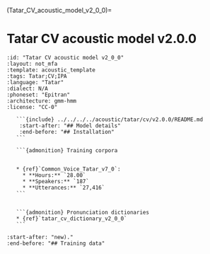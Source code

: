 
(Tatar_CV_acoustic_model_v2_0_0)=
# Tatar CV acoustic model v2.0.0

``````{acoustic} Tatar CV acoustic model v2.0.0
:id: "Tatar CV acoustic model v2_0_0"
:layout: not_mfa
:template: acoustic_template
:tags: Tatar;CV;IPA
:language: "Tatar"
:dialect: N/A
:phoneset: "Epitran"
:architecture: gmm-hmm
:license: "CC-0"

   ```{include} ../../../../acoustic/tatar/cv/v2.0.0/README.md
    :start-after: "## Model details"
    :end-before: "## Installation"
   ```

   ```{admonition} Training corpora


   * {ref}`Common_Voice_Tatar_v7_0`:
     * **Hours:** `28.00`
     * **Speakers:** `187`
     * **Utterances:** `27,416`
   ```


   ```{admonition} Pronunciation dictionaries
   * {ref}`tatar_cv_dictionary_v2_0_0`
   ```
``````

```{include} ../../../../acoustic/tatar/cv/v2.0.0/README.md
:start-after: "new)."
:end-before: "## Training data"
```
